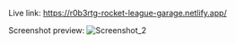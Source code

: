 Live link: https://r0b3rtg-rocket-league-garage.netlify.app/

Screenshot preview:
![Screenshot_2](https://user-images.githubusercontent.com/54260004/147660295-9612abe9-4ce6-43a1-8315-b8861c4739c8.png)
 
